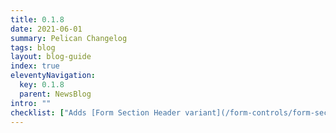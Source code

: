 ```yaml
---
title: 0.1.8
date: 2021-06-01
summary: Pelican Changelog
tags: blog
layout: blog-guide
index: true
eleventyNavigation:
  key: 0.1.8
  parent: NewsBlog
intro: ""
checklist: ["Adds [Form Section Header variant](/form-controls/form-section-header/) with a sentence under the large text to help explain the form section."]
---
```


